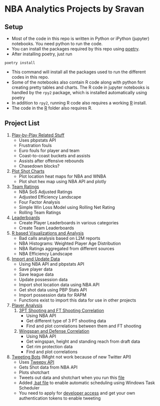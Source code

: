# NBA Analytics Projects by Sravan
## Setup
- Most of the code in this repo is written in Python or iPython (jupyter) notebooks. You need python to run the code.
- You can install the packages required by this repo using [poetry](https://python-poetry.org/). 
- After installing poetry, just run
```
poetry install
```
- This command will install all the packages used to run the different codes in this repo.
- Some of the notebooks also contain R code along with python for creating pretty tables and charts. The R code in jupyter notebooks is handled by the `rpy2` package, which is installed automatically using poetry
- In addition to `rpy2`, running R code also requires a working [R](https://www.r-project.org/) install.
- The code in the [R](R/) folder also requires R.

## Project List 


1. [Play-by-Play Related Stuff](pbp_related/)
    - Uses pbpstats API 
   - Frustration fouls
   - Euro fouls for player and team
   - Coast-to-coast buckets and assists
   - Assists after offensive rebounds 
   - Chasedown blocks?
2. [Plot Shot Charts](Shot_Charts/)
   - Plot location heat maps for NBA and WNBA
   - Plot shot hex map using NBA API and plotly
3. [Team Ratings](team_ratings/)
   - NBA SoS Adjusted Ratings
   - Adjusted Efficiency Landscape
   - Four Factor Analysis
   - Simple Win Loss Model using Rolling Net Rating
   - Rolling Team Ratings 
4. [Leaderboards](Leaderboards/)
   - Create Player Leaderboards in various categories
   - Create Team Leaderboards
5. [R based Visualizations and Analysis](R/)
   - Bad calls analysis based on L2M reports
   - NBA Histograms: Weighted Player Age Distribution
   - NBA Ratings aggregated from different sources
   - NBA Efficiency Landscape
6. [Import and Update Data](import_data/)
   - Using NBA API and pbpstats API
   - Save player data
   - Save league data
   - Update possession data
   - Import shot location data using NBA API
   - Get shot data using PBP Stats API
   - Import possession data for RAPM
   - Functions exist to import this data for use in other projects
7. [Player Analysis](player_analysis/)
   1. [3PT Shooting and FT Shooting Correlation](player_analysis/Shooting/)
       - Using NBA API
       - Get different type of 3 PT shooting data
       - Find and plot correlations between them and FT shooting
   2. [Wingspan and Defense Correlation](player_analysis/Wingspan_Defense/)
       - Using NBA API
       - Get wingspan, height and standing reach from draft data 
       - Get rim protection data 
       - Find and plot correlations
8.  [Tweeting Bots](Tweetbots/) (Might not work because of new Twitter API)
    - Uses [Tweepy API](https://www.tweepy.org/)
    - Gets Shot data from NBA API
    - Plots shotchart
    - Tweets out data and shotchart when you run this [file](Tweetbots/tweet_grizz_3pt.py)
    - Added [.bat file](Tweetbots/tweet_grizz_3pt.bat) to enable automatic scheduling using Windows Task Scheduler
    - You need to apply for [developer access](https://developer.twitter.com) and get your own authentication tokens to enable tweeting
    


